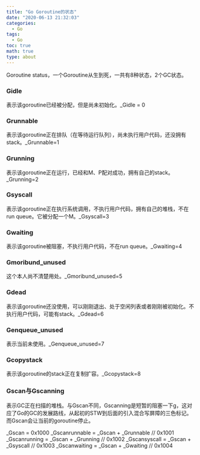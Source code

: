 ```yaml
---
title: "Go Goroutine的状态"
date: "2020-06-13 21:32:03"
categories:
  - Go
tags:
  - Go
toc: true
math: true
type: about
---
```


Goroutine status，一个Goroutine从生到死，一共有8种状态，2个GC状态。
<!-- more -->
### Gidle

表示该goroutine已经被分配，但是尚未初始化。\_Gidle = 0

### Grunnable

表示该goroutine正在排队（在等待运行队列），尚未执行用户代码，还没拥有stack。\_Grunnable=1

### Grunning

表示该goroutine正在运行，已经和M、P配对成功，拥有自己的stack。\_Grunning=2

### Gsyscall

表示该goroutine正在执行系统调用，不执行用户代码，拥有自己的堆栈，不在run queue。它被分配一个M。\_Gsyscall=3

### Gwaiting

表示该goroutine被阻塞，不执行用户代码，不在run queue。\_Gwaiting=4

### Gmoribund\_unused

这个本人尚不清楚用处。\_Gmoribund\_unused=5

### Gdead

表示该goroutine还没使用，可以刚刚退出、处于空闲列表或者刚刚被初始化。不执行用户代码，可能有stack。\_Gdead=6

### Genqueue\_unused

表示当前未使用。\_Genqueue\_unused=7

### Gcopystack

表示该goroutine的stack正在复制扩容。\_Gcopystack=8

### Gscan与Gscanning

表示GC正在扫描的堆栈。与Gscan不同，Gscanning是短暂的阻塞一下g，这对应了Go的GC的发展路线，从起初的STW到后面的引入混合写屏障的三色标记。而Gscan会让当前的goroutine停止。

\_Gscan         = 0x1000
\_Gscanrunnable = \_Gscan + \_Grunnable // 0x1001
\_Gscanrunning  = \_Gscan + \_Grunning  // 0x1002
\_Gscansyscall  = \_Gscan + \_Gsyscall  // 0x1003
\_Gscanwaiting  = \_Gscan + \_Gwaiting  // 0x1004